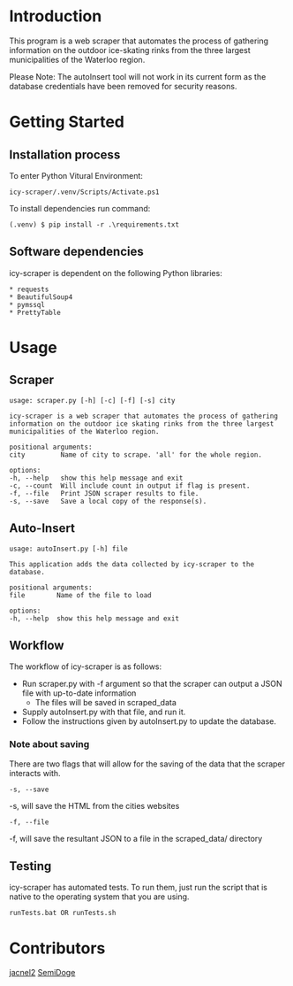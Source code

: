 # Introduction 
This program is a web scraper that automates the process of gathering information on the outdoor ice-skating rinks from the three largest municipalities of the Waterloo region. 

Please Note: The autoInsert tool will not work in its current form as the database credentials have been removed for security reasons. 

# Getting Started
## Installation process

To enter Python Vitural Environment:

    icy-scraper/.venv/Scripts/Activate.ps1

To install dependencies run command:

    (.venv) $ pip install -r .\requirements.txt

## Software dependencies
icy-scraper is dependent on the following Python libraries:

    * requests
    * BeautifulSoup4
    * pymssql
    * PrettyTable

# Usage
## Scraper

    usage: scraper.py [-h] [-c] [-f] [-s] city
    
    icy-scraper is a web scraper that automates the process of gathering information on the outdoor ice skating rinks from the three largest municipalities of the Waterloo region.
    
    positional arguments:
    city         Name of city to scrape. 'all' for the whole region.
    
    options:
    -h, --help   show this help message and exit
    -c, --count  Will include count in output if flag is present.
    -f, --file   Print JSON scraper results to file.
    -s, --save   Save a local copy of the response(s).

## Auto-Insert

    usage: autoInsert.py [-h] file
    
    This application adds the data collected by icy-scraper to the database.
    
    positional arguments:
    file        Name of the file to load
    
    options:
    -h, --help  show this help message and exit

## Workflow 

The workflow of icy-scraper is as follows:

* Run scraper.py with -f argument so that the scraper can output a JSON file with up-to-date information
    * The files will be saved in scraped_data
* Supply autoInsert.py with that file, and run it.
* Follow the instructions given by autoInsert.py to update the database.

### Note about saving

There are two flags that will allow for the saving of the data that the scraper interacts with.

    -s, --save

-s, will save the HTML from the cities websites 

    -f, --file

-f, will save the resultant JSON to a file in the scraped_data/ directory

## Testing

icy-scraper has automated tests. To run them, just run the script that is native to the operating system that you are using.

    runTests.bat OR runTests.sh
    
# Contributors
[jacnel2](https://github.com/jacnel2)
[SemiDoge](https://github.com/SemiDoge)
